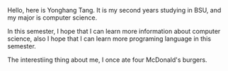 
Hello, here is Yonghang Tang. It is my second years studying in BSU, and my major is computer science.

In this semester, I hope that I can learn more information about computer science, also I hope that I can learn more programing language in this semester. 

The interestiing thing about me, I once ate four McDonald's burgers. 
